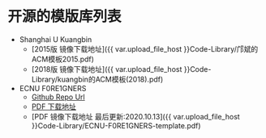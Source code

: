 # 开源的模版库列表

- Shanghai U Kuangbin
    - [2015版 镜像下载地址]({{ var.upload_file_host }}Code-Library/邝斌的ACM模板2015.pdf)
    - [2018版 镜像下载地址]({{ var.upload_file_host }}Code-Library/kuangbin的ACM模板(2018).pdf)
- ECNU F0RE1GNERS
    - [Github Repo Url](https://github.com/F0RE1GNERS/template)
    - [PDF 下载地址](https://f0re1gners.github.io/template/template.pdf)
    - [PDF 镜像下载地址 最后更新:2020.10.13]({{ var.upload_file_host }}Code-Library/ECNU-F0RE1GNERS-template.pdf)


